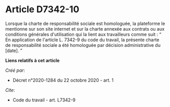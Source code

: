 # Article D7342-10

Lorsque la charte de responsabilité sociale est homologuée, la plateforme le mentionne sur son site internet et sur la charte
annexée aux contrats ou aux conditions générales d'utilisation qui la lient aux travailleurs comme suit : “ En application de
l'article L. 7342-9 du code du travail, la présente charte de responsabilité sociale a été homologuée par décision
administrative du [date]. ”

**Liens relatifs à cet article**

_Créé par_:

  - Décret n°2020-1284 du 22 octobre 2020 - art. 1

_Cite_:

  - Code du travail - art. L7342-9
